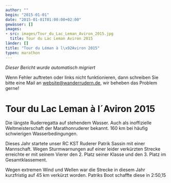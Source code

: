 ```yaml
---
author: ""
begin: "2015-01-01"
date: "2015-01-01T01:00:00+02:00"
gewässer: []
images:
- src: images/Tour_du_Lac_Leman_Aviron_2015.jpg
  title: Tour du Lac Leman Aviron 2015
länder: []
title: "Tour du Léman à l\x92Aviron 2015"
typen: marathon
---
```



*Dieser Bericht wurde automatisch migriert*

Wenn Fehler auftreten oder links nicht funktionieren, dann schreiben Sie bitte eine Mail an website@wanderrudern.de, wir beheben das Problem gerne!



# Tour du Lac Leman à l´Aviron 2015


Die längste Ruderregatta auf stehendem Wasser. Auch als inoffizielle Weltmeisterschaft der Marathonruderer bekannt. 160 km bei häufig schwierigen Wasserbedingungen.

Dieses Jahr startete unser RC KST Ruderer Patrik Sassin mit einer Mannschaft. Wegen Sturmwarnungen auf einer leider verkürzten Strecke erreichte er mit seinem Vierer den 2. Platz seiner Klasse und den 3. Platz im Gesamtklassement.

Wegen extremen Wind und Wellen war die Strecke in diesem Jahr kurzfristig auf 45 km verkürzt worden. Patriks Boot schaffte diese in 2:50,15
